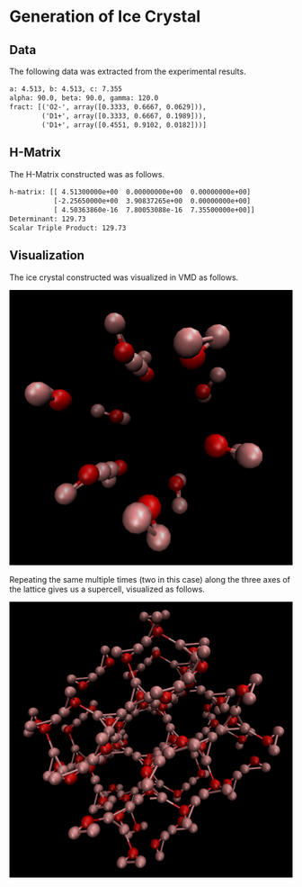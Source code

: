 # Generation of Ice Crystal

## Data

The following data was extracted from the experimental results.

```
a: 4.513, b: 4.513, c: 7.355
alpha: 90.0, beta: 90.0, gamma: 120.0
fract: [('O2-', array([0.3333, 0.6667, 0.0629])),
        ('D1+', array([0.3333, 0.6667, 0.1989])),
        ('D1+', array([0.4551, 0.9102, 0.0182]))]
```

## H-Matrix

The H-Matrix constructed was as follows.

```
h-matrix: [[ 4.51300000e+00  0.00000000e+00  0.00000000e+00]
           [-2.25650000e+00  3.90837265e+00  0.00000000e+00]
           [ 4.50363860e-16  7.80053088e-16  7.35500000e+00]]
Determinant: 129.73
Scalar Triple Product: 129.73
```

## Visualization

The ice crystal constructed was visualized in VMD as follows.

![heavy-ice.png](heavy-ice.png)

Repeating the same multiple times (two in this case) along the three axes of the lattice gives us a supercell, visualized as follows.

![heavy-ice-supercell.png](heavy-ice-supercell.png)
